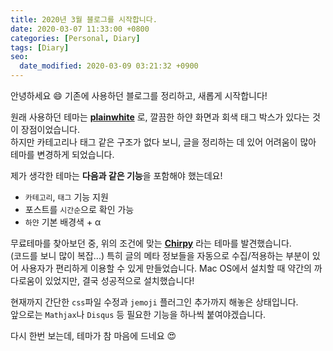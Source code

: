 ```yaml
---
title: 2020년 3월 블로그를 시작합니다.
date: 2020-03-07 11:33:00 +0800
categories: [Personal, Diary]
tags: [Diary]
seo:
  date_modified: 2020-03-09 03:21:32 +0900
---
```


안녕하세요 :smile: 기존에 사용하던 블로그를 정리하고, 새롭게 시작합니다!

원래 사용하던 테마는 [**plainwhite**](https://github.com/thelehhman/plainwhite-jekyll) 로, 깔끔한 하얀 화면과 회색 태그 박스가 있다는 것이 장점이었습니다.  
하지만 카테고리나 태그 같은 구조가 없다 보니, 글을 정리하는 데 있어 어려움이 많아 테마를 변경하게 되었습니다.

제가 생각한 테마는 **다음과 같은 기능**을 포함해야 했는데요!
- `카테고리`, `태그` 기능 지원  
- 포스트를 `시간순`으로 확인 가능  
- `하얀` 기본 배경색 + α
  

무료테마를 찾아보던 중, 위의 조건에 맞는 [**Chirpy**](https://github.com/cotes2020/jekyll-theme-chirpy/) 라는 테마를 발견했습니다.  
(코드를 보니 많이 복잡...) 특히 글의 메타 정보들을 자동으로 수집/적용하는 부분이 있어 사용자가 편리하게 이용할 수 있게 만들었습니다.
Mac OS에서 설치할 때 약간의 까다로움이 있었지만, 결국 성공적으로 설치했습니다!  

현재까지 간단한 `css`파일 수정과 `jemoji` 플러그인 추가까지 해놓은 상태입니다.  
앞으로는 `Mathjax`나 `Disqus` 등 필요한 기능을 하나씩 붙여야겠습니다.

다시 한번 보는데, 테마가 참 마음에 드네요 :heart_eyes: